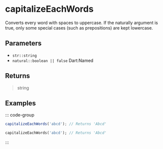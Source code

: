 # capitalizeEachWords <Lang dart js />

Converts every word with spaces to uppercase. If the naturally argument is true, only some special cases (such as prepositions) are kept lowercase.

## Parameters

- `str::string`
- `natural::boolean || false` <span class="named">Dart:Named</span>

## Returns

> string

## Examples

::: code-group

```javascript [JavaScript]
capitalizeEachWords('abcd'); // Returns 'Abcd'
```

```dart [Dart]
capitalizeEachWords('abcd'); // Returns 'Abcd'
```

:::

